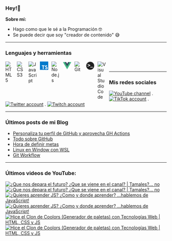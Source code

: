 ### Hey!👋
**Sobre mí:**
- Hago como que le sé a la Programación 🤓 
- Se puede decir que soy "creador de contenido" 😅

---
### Lenguajes y herramientas

<img align="left" alt="HTML5" width="26px" src="https://cdn.jsdelivr.net/gh/devicons/devicon/icons/html5/html5-original.svg" style="padding-right:10px;" />
<img align="left" alt="CSS3" width="26px" src="https://cdn.jsdelivr.net/gh/devicons/devicon/icons/css3/css3-original.svg" style="padding-right:10px;" />
<img align="left" alt="JavaScript" width="26px" src="https://cdn.jsdelivr.net/gh/devicons/devicon/icons/javascript/javascript-original.svg" style="padding-right:10px;" />
<img align="left" alt="Typescript" width="26px" src="https://raw.githubusercontent.com/github/explore/80688e429a7d4ef2fca1e82350fe8e3517d3494d/topics/typescript/typescript.png" style="padding-right:10px;" />
<img align="left" alt="Node.js" width="26px" src="https://cdn.jsdelivr.net/gh/devicons/devicon/icons/nodejs/nodejs-original.svg" style="padding-right:10px;" />
<img align="left" alt="Vue" width="26px" src="https://raw.githubusercontent.com/github/explore/80688e429a7d4ef2fca1e82350fe8e3517d3494d/topics/vue/vue.png" style="padding-right:10px;" />
<img align="left" alt="Git" width="26px" src="https://cdn.jsdelivr.net/gh/devicons/devicon/icons/git/git-original.svg" style="padding-right:10px;" />
<img align="left" alt="Terminal" width="26px" src="https://raw.githubusercontent.com/github/explore/d92924b1d925bb134e308bd29c9de6c302ed3beb/topics/terminal/terminal.png" style="padding-right:10px;" />
<img align="left" alt="Visual Studio Code" width="26px" src="https://cdn.jsdelivr.net/gh/devicons/devicon/icons/vscode/vscode-original.svg" style="padding-right:10px;" />

<br>

---
### Mis redes sociales

[![YouTube channel](https://img.shields.io/youtube/channel/subscribers/UCKMWXwHYoy920OFEN_BM5VQ?style=social)](https://www.youtube.com/@doneberdev)
 . [![TikTok account](https://img.shields.io/endpoint?logo=TikTok&style=social&url=https%3A%2F%2Fdoneber.dev%2Ftiktok-counter%2F)](https://www.tiktok.com/@doneberdev)
 . [![Twitter account](https://img.shields.io/twitter/follow/doneberdev?label=Followers&style=social)](https://twitter.com/doneberdev)
 . [![Twitch account](https://img.shields.io/twitch/status/doneberdev?style=social)](https://twitch.tv/doneberdev)
 
---
### Últimos posts de mi Blog

<!-- BLOG-POST-LIST:START -->
- [Personaliza tu perfil de GitHub y aprovecha GH Actions](https://doneber.dev/blog/personaliza-tu-perfil-de-github-y-aprovecha-gh-actions/)
- [Todo sobre GitHub](https://doneber.dev/blog/todo-sobre-github/)
- [Hora de definir metas](https://doneber.dev/blog/hora-de-definir-metas/)
- [Linux en Window con WSL](https://doneber.dev/blog/linux-en-window-con-wsl/)
- [Git Workflow](https://doneber.dev/blog/git-workflow/)
<!-- BLOG-POST-LIST:END -->
 
---
### Últimos videos de YouTube:

<!-- BEGIN YOUTUBE-CARDS -->
[![¿Que nos depara el futuro? ¿Que se viene en el canal? | Tamales?... no](https://ytcards.demolab.com/?id=rwqifTmHdvg&title=%C2%BFQue+nos+depara+el+futuro%3F+%C2%BFQue+se+viene+en+el+canal%3F+%7C+Tamales%3F...+no&lang=en&timestamp=1674172830&background_color=%230f0f0f&title_color=%23ffffff&stats_color=%23dedede&width=250&duration=133 "¿Que nos depara el futuro? ¿Que se viene en el canal? | Tamales?... no")](https://www.youtube.com/watch?v=rwqifTmHdvg#gh-dark-mode-only)[![¿Que nos depara el futuro? ¿Que se viene en el canal? | Tamales?... no](https://ytcards.demolab.com/?id=rwqifTmHdvg&title=%C2%BFQue+nos+depara+el+futuro%3F+%C2%BFQue+se+viene+en+el+canal%3F+%7C+Tamales%3F...+no&lang=en&timestamp=1674172830&background_color=%23ffffff&title_color=%2324292f&stats_color=%2357606a&width=250&duration=133 "¿Que nos depara el futuro? ¿Que se viene en el canal? | Tamales?... no")](https://www.youtube.com/watch?v=rwqifTmHdvg#gh-light-mode-only)
[![¿Quieres aprender JS? ¿Como y donde aprender? …hablemos de JavaScript!](https://ytcards.demolab.com/?id=3Has5OP7knY&title=%C2%BFQuieres+aprender+JS%3F+%C2%BFComo+y+donde+aprender%3F+%E2%80%A6hablemos+de+JavaScript%21&lang=en&timestamp=1674166345&background_color=%230f0f0f&title_color=%23ffffff&stats_color=%23dedede&width=250&duration=549 "¿Quieres aprender JS? ¿Como y donde aprender? …hablemos de JavaScript!")](https://www.youtube.com/watch?v=3Has5OP7knY#gh-dark-mode-only)[![¿Quieres aprender JS? ¿Como y donde aprender? …hablemos de JavaScript!](https://ytcards.demolab.com/?id=3Has5OP7knY&title=%C2%BFQuieres+aprender+JS%3F+%C2%BFComo+y+donde+aprender%3F+%E2%80%A6hablemos+de+JavaScript%21&lang=en&timestamp=1674166345&background_color=%23ffffff&title_color=%2324292f&stats_color=%2357606a&width=250&duration=549 "¿Quieres aprender JS? ¿Como y donde aprender? …hablemos de JavaScript!")](https://www.youtube.com/watch?v=3Has5OP7knY#gh-light-mode-only)
[![Hice el Clon de Coolors (Generador de paletas) con Tecnologías Web | HTML, CSS y JS](https://ytcards.demolab.com/?id=bZ5RFbsqJII&title=Hice+el+Clon+de+Coolors+%28Generador+de+paletas%29+con+Tecnolog%C3%ADas+Web+%7C+HTML%2C+CSS+y+JS&lang=en&timestamp=1673631009&background_color=%230f0f0f&title_color=%23ffffff&stats_color=%23dedede&width=250&duration=813 "Hice el Clon de Coolors (Generador de paletas) con Tecnologías Web | HTML, CSS y JS")](https://www.youtube.com/watch?v=bZ5RFbsqJII#gh-dark-mode-only)[![Hice el Clon de Coolors (Generador de paletas) con Tecnologías Web | HTML, CSS y JS](https://ytcards.demolab.com/?id=bZ5RFbsqJII&title=Hice+el+Clon+de+Coolors+%28Generador+de+paletas%29+con+Tecnolog%C3%ADas+Web+%7C+HTML%2C+CSS+y+JS&lang=en&timestamp=1673631009&background_color=%23ffffff&title_color=%2324292f&stats_color=%2357606a&width=250&duration=813 "Hice el Clon de Coolors (Generador de paletas) con Tecnologías Web | HTML, CSS y JS")](https://www.youtube.com/watch?v=bZ5RFbsqJII#gh-light-mode-only)
<!-- END YOUTUBE-CARDS -->
